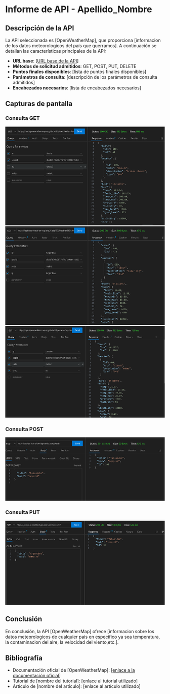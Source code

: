 # Informe de API - Apellido_Nombre

## Descripción de la API

La API seleccionada es [OpenWeatherMap], que proporciona [informacion de los datos meteorologicos del país que querramos]. A continuación se detallan las características principales de la API:

- **URL base**: [[URL base de la API](https://api.openweathermap.org/data/2.5/weather)]
- **Métodos de solicitud admitidos**: GET, POST, PUT, DELETE
- **Puntos finales disponibles**: [lista de puntos finales disponibles]
- **Parámetros de consulta**: [descripción de los parámetros de consulta admitidos]
- **Encabezados necesarios**: [lista de encabezados necesarios]

## Capturas de pantalla

### Consulta GET 

![Consulta GET genérica](punto3a.png)
![Consulta GET id](punto3c.png)
![Consulta GET busqueda](punto3d.png)

### Consulta POST

![Consulta POST](punto3bpost.png)

### Consulta PUT

![Consulta PUT](punto3bput.png)

## Conclusión

En conclusión, la API [OpenWeatherMap] ofrece [informacion sobre los datos meteorologicos de cualquier pais en especifico ya sea temperatura, la contaminacion del aire, la velocidad del viento,etc.].

## Bibliografía

- Documentación oficial de [OpenWeatherMap]: [[enlace a la documentación oficial](https://home.openweathermap.org/api_keys)]
- Tutorial de [nombre del tutorial]: [enlace al tutorial utilizado]
- Artículo de [nombre del artículo]: [enlace al artículo utilizado]

